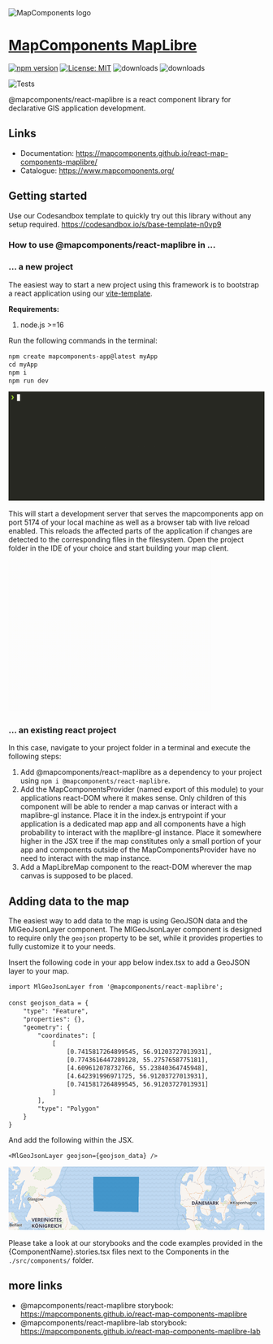 <img src="https://avatars.githubusercontent.com/u/64851912" alt="MapComponents logo" width="200"/>

# [MapComponents MapLibre](https://mapcomponents.org/)

[![npm version](https://badge.fury.io/js/@mapcomponents%2Freact-maplibre.svg)](https://badge.fury.io/js/@mapcomponents%2Freact-maplibre) [![License: MIT](https://img.shields.io/badge/License-MIT-blue.svg)](https://opensource.org/licenses/MIT) ![downloads](https://img.shields.io/npm/dt/@mapcomponents%2Freact-maplibre.svg) ![downloads](https://img.shields.io/npm/dm/@mapcomponents%2Freact-maplibre.svg)

![Tests](https://github.com/mapcomponents/react-map-components-maplibre/actions/workflows/node_version_test.yml/badge.svg)

@mapcomponents/react-maplibre is a react component library for declarative GIS application development.
## Links

- Documentation: https://mapcomponents.github.io/react-map-components-maplibre/
- Catalogue: https://www.mapcomponents.org/

## Getting started

Use our Codesandbox template to quickly try out this library without any setup required. https://codesandbox.io/s/base-template-n0vp9

### **How to use @mapcomponents/react-maplibre in ...**

### **... a new project**

The easiest way to start a new project using this framework is to bootstrap a react application using our [vite-template](https://github.com/mapcomponents/template).

**Requirements:**

1. node.js >=16

Run the following commands in the terminal:

<!--@abc: exec() -->
```
npm create mapcomponents-app@latest myApp
cd myApp
npm i
npm run dev
```

<img src="docs_md/initial_0.gif" />


This will start a development server that serves the mapcomponents app on port 5174 of your local machine as well as a browser tab with live reload enabled. This reloads the affected parts of the application if changes are detected to the corresponding files in the filesystem. Open the project folder in the IDE of your choice and start building your map client.

<img src="docs_md/initial_3.gif" width="400" />

### **... an existing react project**

In this case, navigate to your project folder in a terminal and execute the following steps:

1. Add @mapcomponents/react-maplibre as a dependency to your project using `npm i @mapcomponents/react-maplibre`.
2. Add the MapComponentsProvider (named export of this module) to your applications react-DOM where it makes sense. Only children of this component will be able to render a map canvas or interact with a maplibre-gl instance. Place it in the index.js entrypoint if your application is a dedicated map app and all components have a high probability to interact with the maplibre-gl instance. Place it somewhere higher in the JSX tree if the map constitutes only a small portion of your app and components outside of the MapComponentsProvider have no need to interact with the map instance.
3. Add a MapLibreMap component to the react-DOM wherever the map canvas is supposed to be placed.

## Adding data to the map

The easiest way to add data to the map is using GeoJSON data and the MlGeoJsonLayer component. The MlGeoJsonLayer component is designed to require only the `geojson` property to be set, while it provides properties to fully customize it to your needs.

Insert the following code in your app below index.tsx to add a GeoJSON layer to your map.

```JSX
import MlGeoJsonLayer from '@mapcomponents/react-maplibre';

const geojson_data = {
	"type": "Feature",
	"properties": {},
	"geometry": {
		"coordinates": [
			[
				[0.7415817264899545, 56.91203727013931],
				[0.7743616447289128, 55.2757658775181],
				[4.609612078732766, 55.23840364745948],
				[4.642391996971725, 56.91203727013931],
				[0.7415817264899545, 56.91203727013931]
			]
		],
		"type": "Polygon"
	}
}
```

And add the following within the JSX.

```JSX
<MlGeoJsonLayer geojson={geojson_data} />
```

<img src="docs_md/sample_screenshot.png" />

Please take a look at our storybooks and the code examples provided in the {ComponentName}.stories.tsx files next to the Components in the `./src/components/` folder.

## more links

- @mapcomponents/react-maplibre storybook: https://mapcomponents.github.io/react-map-components-maplibre
- @mapcomponents/react-maplibre-lab storybook: https://mapcomponents.github.io/react-map-components-maplibre-lab
